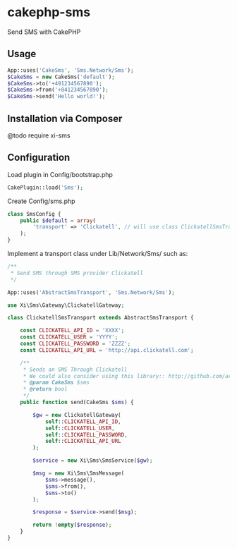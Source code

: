 # cakephp-sms
Send SMS with CakePHP

## Usage

``` php
App::uses('CakeSms', 'Sms.Network/Sms');
$CakeSms = new CakeSms('default');
$CakeSms->to('+491234567890');
$CakeSms->from('+841234567890');
$CakeSms->send('Hello world!');
```

## Installation via Composer
@todo
require xi-sms

## Configuration

Load plugin in Config/bootstrap.php

``` php
CakePlugin::load('Sms');
``` 

Create Config/sms.php

``` php
class SmsConfig {
	public $default = array(
		'transport' => 'Clickatell', // will use class ClickatellSmsTransport
	);
}
```

Implement a transport class under Lib/Network/Sms/ such as:

``` php
/**
 * Send SMS through SMS provider Clickatell
 */

App::uses('AbstractSmsTransport', 'Sms.Network/Sms');

use Xi\Sms\Gateway\ClickatellGateway;

class ClickatellSmsTransport extends AbstractSmsTransport {

	const CLICKATELL_API_ID = 'XXXX';
	const CLICKATELL_USER = 'YYYY';
	const CLICKATELL_PASSWORD = 'ZZZZ';
	const CLICKATELL_API_URL = 'http://api.clickatell.com';

	/**
	 * Sends an SMS Through Clickatell
	 * We could also consider using this library:: http://github.com/arcturial/clickatell
	 * @param CakeSms $sms
	 * @return bool
	 */
	public function send(CakeSms $sms) {

		$gw = new ClickatellGateway(
			self::CLICKATELL_API_ID,
			self::CLICKATELL_USER,
			self::CLICKATELL_PASSWORD,
			self::CLICKATELL_API_URL
		);

		$service = new Xi\Sms\SmsService($gw);

		$msg = new Xi\Sms\SmsMessage(
			$sms->message(),
			$sms->from(),
			$sms->to()
		);

		$response = $service->send($msg);

		return !empty($response);
	}
}
```

